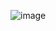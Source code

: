 ![image](https://user-images.githubusercontent.com/91574553/167322095-8245b77f-1b95-4bb2-ab56-4b75f2d2308e.png)

